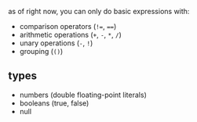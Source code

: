 as of right now, you can only do basic expressions with:
- comparison operators (`!=`, `==`)
- arithmetic operations (`+`, `-`, `*`, `/`)
- unary operations (`-`, `!`)
- grouping (`()`)

## types

- numbers (double floating-point literals)
- booleans (true, false)
- null
